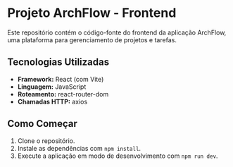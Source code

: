 # Projeto ArchFlow - Frontend

Este repositório contém o código-fonte do frontend da aplicação ArchFlow, uma plataforma para gerenciamento de projetos e tarefas.

## Tecnologias Utilizadas

- **Framework:** React (com Vite)
- **Linguagem:** JavaScript
- **Roteamento:** react-router-dom
- **Chamadas HTTP:** axios

## Como Começar

1. Clone o repositório.
2. Instale as dependências com `npm install`.
3. Execute a aplicação em modo de desenvolvimento com `npm run dev`.
